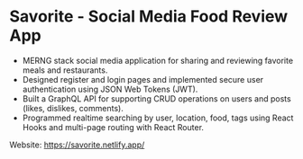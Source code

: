 # Savorite - Social Media Food Review App

- MERNG stack social media application for sharing and reviewing favorite meals and restaurants.
- Designed register and login pages and implemented secure user authentication using JSON Web Tokens (JWT).
- Built a GraphQL API for supporting CRUD operations on users and posts (likes, dislikes, comments).
- Programmed realtime searching by user, location, food, tags using React Hooks and multi-page routing with React Router.
 
 Website: https://savorite.netlify.app/
 
 
 
